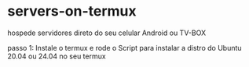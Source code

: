 # servers-on-termux 
hospede servidores direto do seu celular Android ou TV-BOX 

passo 1: Instale o termux e rode o Script para instalar a distro do Ubuntu 20.04 ou 24.04 no seu termux 
